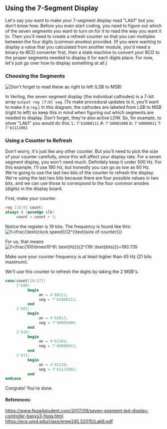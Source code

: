 ## Using the 7-Segment Display
Let's say you want to make your 7-segment display read "LAb1" but you don't know how. Before you even start coding, you need to figure out which of the seven segments you want to turn on for it to read the way you want it to. Then you'll need to create a refresh counter so that you can multiplex between the four digits (common anodes) provided. (If you were wanting to display a value that you calculated from another module, you'd need a binary-to-BCD converter first, then a state machine to convert your BCD to the proper segments needed to display it for each digits place. For now, let's just go over how to display something at all.)

### Choosing the Segments
![Don't forget to read these as right to left (LSB to MSB)](https://reference.digilentinc.com/_media/basys3-_seven_segment_display_driving.png?w=600&tok=0639f2)

In Verilog, the seven segment display (the individual cathodes) is a 7-bit array `output reg [7:0] seg`. (To make procedural updates to it, you'll want to make it a `reg`.) In this diagram, the cathodes are labeled from LSB to MSB (right to left) so keep this in mind when figuring out which segments are needed to display. Don't forget, they're also active LOW. So, for example, to show "LAb1" you would do this:
L: `7'b1000111`
A: `7'b0001000`
b: `7'b0000011`
1: `7'b1111001`

### Using a Counter to Refresh
Don't worry, it's just like any other counter. But you'll need to pick the size of your counter carefully, since this will affect your display rate. For a seven segment display, you won't need much. Definitely keep it under 500 Hz. For this example, I'll use 190 Hz, but honestly you can go as low as 60 Hz. We're going to use the last two bits of the counter to refresh the display. We're using the last two bits because there are four possible values in two bits, and we can use those to correspond to the four common anodes (digits) in the display board.

First, make your counter.
```verilog
reg [18:0] count;
always @ (posedge clk)
     count = count + 1;
```
Notice the register is 19 bits. The frequency is found like this:
<img src="https://latex.codecogs.com/gif.latex?f=\frac{\text{clock&space;speed}}{2^{\text{size&space;of&space;counter}}}" title="f=\frac{\text{clock speed}}{2^{\text{size of counter}}}" />

For us, that means
<img src="https://latex.codecogs.com/gif.latex?f=\frac{100\times10^6\&space;\text{Hz}}{2^{19\&space;\text{bits}}}=190.735" title="f=\frac{100\times10^6\ \text{Hz}}{2^{19\ \text{bits}}}=190.735" />

Make sure your counter frequency is at least higher than 45 Hz (21 bits maximum).

We'll use this counter to refresh the digits by taking the 2 MSB's.
```verilog
case(count[18:17])
     2'b00:
          begin
               an = 4'b0111;
               seg = 7'b1000111;
          end
     2'b01:
          begin
               an = 4'b1011;
               seg = 7'b0001000;
          end
     2'b10:
          begin
               an = 4'b1101;
               seg = 7'b0000011;
          end
     2'b11:
          begin
               an = 4'b1110;
               seg = 7'b1111001;
          end
endcase
```
Congrats! You're done.
#### References:
https://www.fpga4student.com/2017/09/seven-segment-led-display-controller-basys3-fpga.html
https://ece.umd.edu/class/enee245.S2015/Lab8.pdf
